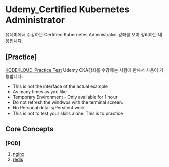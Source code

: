 # Udemy_Certified Kubernetes Administrator

유데미에서 수강하는 Certified Kubernetes Administrator 강좌를 보며 정리하는 내용입니다.

## [Practice]

[KODEKLOUD_Practice Test](https://kodekloud.com/courses/enrolled)
Udemy CKA강좌를 수강하는 사람에 한해서 사용이 가능합니다.
- This is not the interface of the actual example
- As many times as you like
- Temporary Environment - Only available for 1 hour
- Do not refresh the windwos with the terminal screen.
- No Personal details/Persitent work
- This is not to test your skills alone. This is to practice

## Core Concepts

### [POD]
1. [nginx](./pod-definition.yml)
2. [redis](./pod-redis.yml)
